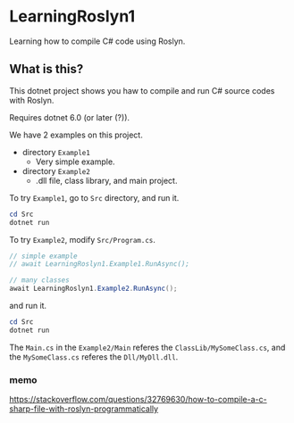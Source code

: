 # LearningRoslyn1
Learning how to compile C# code using Roslyn.

## What is this?
This dotnet project shows you haw to compile and run C# source codes with Roslyn.

Requires dotnet 6.0 (or later (?)).

We have 2 examples on this project.

- directory `Example1`
	- Very simple example.
- directory `Example2`
	- .dll file, class library, and main project.

To try `Example1`, go to `Src` directory, and run it.
```powershell
cd Src
dotnet run
```


To try `Example2`, modify `Src/Program.cs`.
```cs
// simple example
// await LearningRoslyn1.Example1.RunAsync();

// many classes
await LearningRoslyn1.Example2.RunAsync();
```

and run it.
```powershell
cd Src
dotnet run
```
The `Main.cs` in the `Example2/Main` referes the `ClassLib/MySomeClass.cs`, and the `MySomeClass.cs` referes the `Dll/MyDll.dll`.


### memo
https://stackoverflow.com/questions/32769630/how-to-compile-a-c-sharp-file-with-roslyn-programmatically
